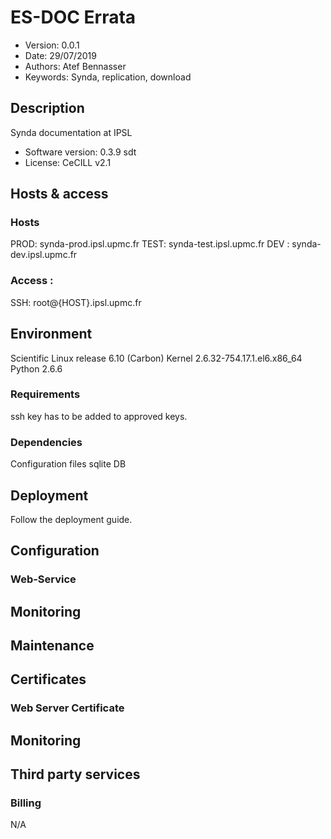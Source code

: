 # ES-DOC Errata

* Version: 0.0.1
* Date: 29/07/2019
* Authors: Atef Bennasser
* Keywords: Synda, replication, download        

## Description

Synda documentation at IPSL 
* Software version: 0.3.9 sdt 
* License:  CeCILL v2.1

## Hosts & access

### Hosts

PROD: synda-prod.ipsl.upmc.fr
TEST: synda-test.ipsl.upmc.fr
DEV : synda-dev.ipsl.upmc.fr

### Access : 

SSH: root@{HOST}.ipsl.upmc.fr

## Environment
Scientific Linux release 6.10 (Carbon)
Kernel 2.6.32-754.17.1.el6.x86_64
Python 2.6.6
### Requirements

ssh key has to be added to approved keys. 

### Dependencies

Configuration files
sqlite DB 

## Deployment

Follow the deployment guide. 

## Configuration

### Web-Service

## Monitoring

## Maintenance

## Certificates

### Web Server Certificate

## Monitoring

## Third party services

### Billing
N/A